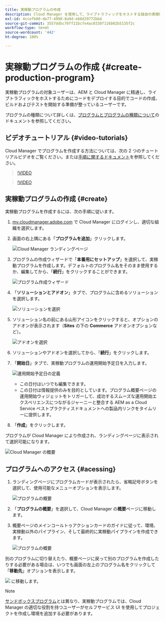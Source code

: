 ```yaml
---
title: 実稼動プログラムの作成
description: Cloud Manager を使用して、ライブトラフィックをホストする独自の実稼動プログラムを作成する方法について説明します。
exl-id: 4ccefb80-de77-4998-8a9d-e68d29772bb4
source-git-commit: 3557ddbc76ff21bcfe4ac0338f116b02b5135f2c
workflow-type: tm+mt
source-wordcount: '442'
ht-degree: 100%

---
```



# 実稼動プログラムの作成 {#create-production-program}

実稼動プログラムの対象ユーザーは、AEM と Cloud Manager に精通し、ライブトラフィックをホストするためにコードをデプロイする目的でコードの作成、ビルドおよびテストを開始する準備が整っているユーザーです。

プログラムの種類について詳しくは、[プログラムとプログラムの種類について](program-types.md)のドキュメントを参照してください。

## ビデオチュートリアル {#video-tutorials}

Cloud Manager でプログラムを作成する方法については、次の 2 つのチュートリアルビデオをご覧ください。または[手順に関するドキュメント](#create)を参照してください。

>[!VIDEO](https://video.tv.adobe.com/v/334953)

>[!VIDEO](https://video.tv.adobe.com/v/334954)

## 実稼動プログラムの作成 {#create}

実稼動プログラムを作成するには、次の手順に従います。

1. [my.cloudmanager.adobe.com](https://my.cloudmanager.adobe.com/) で Cloud Manager にログインし、適切な組織を選択します。

1. 画面の右上隅にある「**プログラムを追加**」クリックします。

   ![Cloud Manager ランディングページ](assets/first_timelogin1.png)

1. プログラムの作成ウィザードで「**本番用にセットアップ**」を選択して、実稼動プログラムを作成します。デフォルトのプログラム名をそのまま使用するか、編集してから、「**続行**」をクリックすることができます。

   ![プログラム作成ウィザード](assets/create-prod1.png)

1. 「**ソリューションとアドオン**」タブで、プログラムに含めるソリューションを選択します。

   ![ソリューションを選択](assets/setup-prod-select.png)

1. ソリューション名の前にある山形アイコンをクリックすると、オプションのアドオンが表示されます（**Sites** の下の **Commerce** アドオンオプションなど）。

   ![アドオンを選択](assets/setup-prod-commerce.png)

1. ソリューションやアドオンを選択してから、「**続行**」をクリックします。

1. 「**開始日**」タブで、実稼動プログラムの運用開始予定日を入力します。

   ![運用開始予定日の定義](assets/setup-go-live.png)

   * この日付はいつでも編集できます。
   * この日付は情報提供のみを目的としています。プログラム概要ページの運用開始ウィジェットをトリガーして、成功するスムーズな運用開始エクスペリエンスにつながるジャーニーと整合する AEM as a Cloud Service ベストプラクティスドキュメントへの製品内リンクをタイムリーに提供します。

1. 「**作成**」をクリックします。

プログラムが Cloud Manager により作成され、ランディングページに表示されて選択可能になります。

![Cloud Manager の概要](assets/navigate-cm.png)

## プログラムへのアクセス {#acessing}

1. ランディングページにプログラムカードが表示されたら、省略記号ボタンを選択して、使用可能なメニューオプションを表示します。

   ![プログラムの概要](assets/program-overview.png)

1. 「**プログラムの概要**」を選択して、Cloud Manager の&#x200B;**概要**&#x200B;ページに移動します。

1. 概要ページのメインコールトゥアクションカードのガイドに従って、環境、実稼動以外のパイプライン、そして最終的に実稼動パイプラインを作成できます。

   ![プログラムの概要](assets/set-up-prod5.png)

別のプログラムに切り替えたり、概要ページに戻って別のプログラムを作成したりする必要がある場合は、いつでも画面の左上のプログラム名をクリックして「**移動先**」オプションを表示します。

![](assets/create-program-a1.png) に移動します。

>[!NOTE]
>
>[サンドボックスプログラム](introduction-sandbox-programs.md#auto-creation)とは異なり、実稼動プログラムでは、Cloud Manager の適切な役割を持つユーザーがセルフサービス UI を使用してプロジェクトを作成し環境を追加する必要があります。
